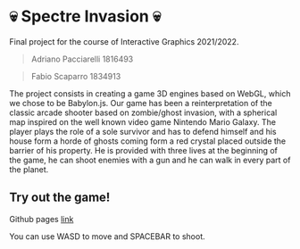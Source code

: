 # :skull: Spectre Invasion :skull:

Final project for the course of Interactive Graphics 2021/2022.

> Adriano Pacciarelli 1816493

> Fabio Scaparro 1834913

The project consists in creating a game 3D engines based on WebGL, which we chose to be Babylon.js. Our game has been a reinterpretation of the classic arcade shooter based on zombie/ghost invasion, with a spherical map inspired on the well known video game Nintendo Mario Galaxy.
The player plays the role of a sole survivor and has to defend himself and his house form a horde of ghosts coming form a red crystal placed outside the barrier of his property. He is provided with three lives at the beginning of the game, he can shoot enemies with a gun and he can walk in every part of the planet.

## Try out the game!

Github pages [link](https://sapienzainteractivegraphicscourse.github.io/final-project-af/)

You can use WASD to move and SPACEBAR to shoot.

